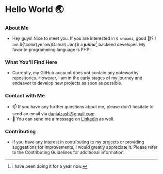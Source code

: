 # Hello World 🌏

### About Me

- Hey guys! Nice to meet you. If you are interested in ```$ whoami```, good 🤔!? I am ${\color{yellow}Danial\ Jan}$ a **_junior_**[^1] backend developer. My favorite programming language is PHP!

### What You'll Find Here

- Currently, my GitHub account does not contain any noteworthy repositories. However, I am in the early stages of my journey and endeavor to develop new projects as soon as possible.

### Contact with Me

- 📫 If you have any further questions about me, please don't hesitate to send an email via [danialzash@gmail.com](mailto:danialzash@gmail.com).
- 💬 You can send me a message on [Linkedin](https://linkedin.com/in/danial-jan) as well.

### Contributing

- If you have any interest in contributing to my projects or providing suggestions for improvements, I would greatly appreciate it. Please refer to the Contributing Guidelines for additional information.

[^1]: I have been doing it for a year now.


<!--
**danialzash/danialzash** is a ✨ _special_ ✨ repository because its `README.md` (this file) appears on your GitHub profile.

Here are some ideas to get you started:

- 🔭 I’m currently working on ...
- 🌱 I’m currently learning ...
- 👯 I’m looking to collaborate on ...
- 🤔 I’m looking for help with ...
- 💬 Ask me about ...
- 📫 How to reach me: ...
- 😄 Pronouns: ...
- ⚡ Fun fact: ...
-->
